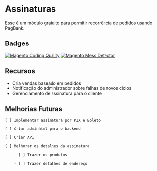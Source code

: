 # Assinaturas

Esse é um módulo gratuito para permitir recorrência de pedidos usando PagBank.


## Badges

[![Magento Coding Quality](https://github.com/elisei/subscription-payment/actions/workflows/magento-coding-quality.yml/badge.svg)](https://github.com/elisei/subscription-payment/actions/workflows/magento-coding-quality.yml)
[![Magento Mess Detector](https://github.com/elisei/subscription-payment/actions/workflows/mess-detector.yml/badge.svg)](https://github.com/elisei/subscription-payment/actions/workflows/mess-detector.yml)

## Recursos
- Cria vendas baseado em pedidos
- Notificação do administrador sobre falhas de novos ciclos
- Gerenciamento de assinatura para o cliente

## Melhorias Futuras

    [ ] Implementar assinatura por PIX e Boleto

    [ ] Criar adminhtml para o backend

    [ ] Criar API

    [ ] Melhorar os detalhes da assinatura

        - [ ] Trazer os produtos

        - [ ] Trazer detalhes de endereço

